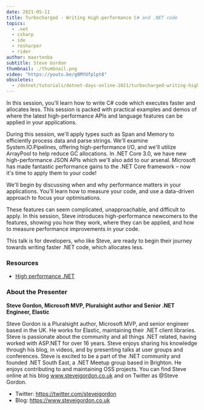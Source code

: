 ```yaml
---
date: 2021-05-11
title: Turbocharged - Writing High-performance C# and .NET code
topics:
  - .net
  - csharp
  - ide
  - resharper
  - rider
author: maartenba
subtitle: Steve Gordon
thumbnail: ./thumbnail.png
video: "https://youtu.be/g8MYUfplpt8"
obsoletes:
  - /dotnet/tutorials/dotnet-days-online-2021/turbocharged-writing-high-performance-csharp-and-net-code/
---
```


In this session, you'll learn how to write C# code which executes faster and allocates less. This session is packed with practical examples and demos of where the latest high-performance APIs and language features can be applied in your applications.

During this session, we'll apply types such as Span and Memory to efficiently process data and parse strings. We'll examine System.IO.Pipelines, offering high-performance I/O, and we'll utilize ArrayPool to help reduce GC allocations. In .NET Core 3.0, we have new high-performance JSON APIs which we'll also add to our arsenal. Microsoft has made fantastic performance gains to the .NET Core framework – now it's time to apply them to your code!

We'll begin by discussing when and why performance matters in your applications. You'll learn how to measure your code, and use a data-driven approach to focus your optimisations.

These features can seem complicated, unapproachable, and difficult to apply. In this session, Steve introduces high-performance newcomers to the features, showing you how they work, where they can be applied, and how to measure performance improvements in your code.

This talk is for developers, who like Steve, are ready to begin their journey towards writing faster .NET code, which allocates less.

### Resources

- [High performance .NET](https://bit.ly/highperfdotnet)

### About the Presenter

**Steve Gordon, Microsoft MVP, Pluralsight author and Senior .NET Engineer, Elastic**

Steve Gordon is a Pluralsight author, Microsoft MVP, and senior engineer based in the UK. He works for Elastic, maintaining their .NET client libraries. Steve is passionate about the community and all things .NET related, having worked with ASP.NET for over 16 years. Steve enjoys sharing his knowledge through his blog, in videos, and by presenting talks at user groups and conferences. Steve is excited to be a part of the .NET community and founded .NET South East, a .NET Meetup group based in Brighton. He enjoys contributing to and maintaining OSS projects. You can find Steve online at his blog www.stevejgordon.co.uk and on Twitter as @Steve Gordon.

- Twitter: <https://twitter.com/stevejgordon>
- Blog: <https://www.stevejgordon.co.uk>
